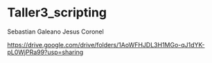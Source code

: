 # Taller3_scripting

Sebastian Galeano
Jesus Coronel

 https://drive.google.com/drive/folders/1AoWFHJDL3H1MGo-qJ1dYK-pL0WjPRa99?usp=sharing
